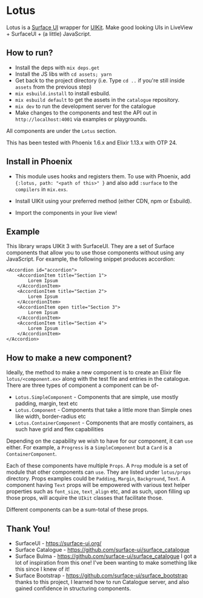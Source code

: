 # Lotus

Lotus is a [Surface UI](https://surface-ui.org/) wrapper for [UIKit](https://getuikit.com/). Make good looking UIs in LiveView + SurfaceUI + (a little) JavaScript.

## How to run?

* Install the deps with `mix deps.get`
* Install the JS libs with `cd assets; yarn`
* Get back to the project directory (i.e. Type `cd ..` if you're still inside `assets` from the previous step)
* `mix esbuild.install` to install esbuild.
* `mix esbuild default` to get the assets in the `catalogue` repository.
* `mix dev` to run the development server for the catalogue
* Make changes to the components and test the API out in `http://localhost:4001` via examples or playgrounds.

All components are under the `Lotus` section.

This has been tested with Phoenix 1.6.x and Elixir 1.13.x with OTP 24.

## Install in Phoenix

* This module uses hooks and registers them. To use with Phoenix, add `{:lotus, path: "<path of this>" }` and also add `:surface` to the `compilers` in `mix.exs`.

* Install UIKit using your preferred method (either CDN, npm or Esbuild). 

* Import the components in your live view!

## Example

This library wraps UIKit 3 with SurfaceUI. They are a set of Surface components that allow you to use those components without using any JavaScript. For example, the following snippet produces accordion:

```
<Accordion id="accordion">
    <AccordionItem title="Section 1">
        Lorem Ipsum
    </AccordionItem>
    <AccordionItem title="Section 2">
        Lorem Ipsum
    </AccordionItem>
    <AccordionItem open title="Section 3">
        Lorem Ipsum
    </AccordionItem>
    <AccordionItem title="Section 4">
        Lorem Ipsum
    </AccordionItem>
</Accordion>
```

## How to make a new component?

Ideally, the method to make a new component is to create an Elixir file `lotus/<component.ex>` along with the test file and entries in the catalogue. There are three types of component a component can be of-

* `Lotus.SimpleComponent` - Components that are simple, use mostly padding, margin, text etc
* `Lotus.Component` - Components that take a little more than Simple ones like width, border-radius etc
* `Lotus.ContainerComponent` - Components that are mostly containers, as such have grid and flex capabilities

Depending on the capability we wish to have for our component, it can `use` either. For example, a `Progress` is a `SimpleComponent` but a `Card` is a `ContainerComponent`.

Each of these components have multiple `Props`. A `Prop` module is a set of module that other components can `use`. They are listed under `lotus/props` directory. Props examples could be `Padding`, `Margin`, `Background`, `Text`. A component having `Text` props will be empowered with various text helper properties such as `font_size`, `text_align` etc, and as such, upon filling up those props, will acquire the `UIkit` classes that facilitate those.

Different components can be a sum-total of these props.

## Thank You!

- SurfaceUI - https://surface-ui.org/
- Surface Catalogue - https://github.com/surface-ui/surface_catalogue
- Surface Bulma - https://github.com/surface-ui/surface_catalogue I got a lot of inspiration from this one! I've been wanting to make something like this since I knew of it!
- Surface Bootstrap - https://github.com/surface-ui/surface_bootstrap thanks to this project, I learned how to run Catalogue server, and also gained confidence in structuring components.

